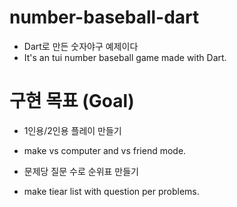 # number-baseball-dart
- Dart로 만든 숫자야구 예제이다
- It's an tui number baseball game made with Dart.

# 구현 목표 (Goal)
- 1인용/2인용 플레이 만들기
- make vs computer and vs friend mode.

- 문제당 질문 수로 순위표 만들기
- make tiear list with question per problems.